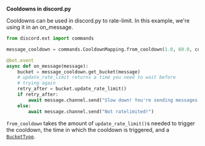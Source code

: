 **Cooldowns in discord.py**

Cooldowns can be used in discord.py to rate-limit. In this example, we're using it in an on_message.

```python
from discord.ext import commands

message_cooldown = commands.CooldownMapping.from_cooldown(1.0, 60.0, commands.BucketType.user)

@bot.event
async def on_message(message):
    bucket = message_cooldown.get_bucket(message)
    # update_rate_limit returns a time you need to wait before
    # trying again
    retry_after = bucket.update_rate_limit()
    if retry_after:
        await message.channel.send("Slow down! You're sending messages too fast")
    else:
        await message.channel.send("Not ratelimited!")
```

`from_cooldown` takes the amount of `update_rate_limit()`s needed to trigger the cooldown, the time in which the cooldown is triggered, and a [`BucketType`](discordpy.readthedocs.io/en/latest/ext/commands/api.html#discord.discord.ext.commands.BucketType).
